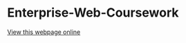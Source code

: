 # Enterprise-Web-Coursework
[View this webpage online](https://guarded-mountain-85297.herokuapp.com)